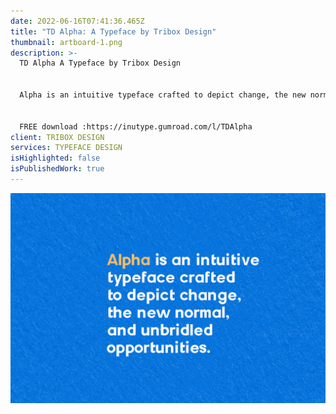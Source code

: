 ```yaml
---
date: 2022-06-16T07:41:36.465Z
title: "TD Alpha: A Typeface by Tribox Design"
thumbnail: artboard-1.png
description: >-
  TD Alpha A Typeface by Tribox Design


  Alpha is an intuitive typeface crafted to depict change, the new normal, and unbridled opportunities.


  FREE download :https://inutype.gumroad.com/l/TDAlpha
client: TRIBOX DESIGN
services: TYPEFACE DESIGN
isHighlighted: false
isPublishedWork: true
---
```

![](artboard-1-copy.png)